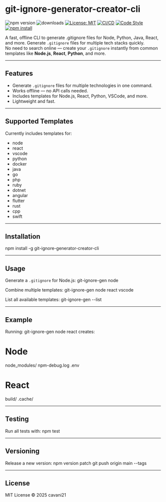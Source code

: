 # git-ignore-generator-creator-cli

![npm version](https://img.shields.io/npm/v/git-ignore-generator-creator-cli)
![downloads](https://img.shields.io/npm/dw/git-ignore-generator-creator-cli)
[![License: MIT](https://img.shields.io/badge/License-MIT-yellow.svg)](https://opensource.org/licenses/MIT)
[![CI/CD](https://github.com/thegreatbey/git-ignore-gen-cli/actions/workflows/publish.yml/badge.svg)](https://github.com/thegreatbey/git-ignore-gen-cli/actions)
[![Code Style](https://img.shields.io/badge/code%20style-standard-brightgreen.svg)](https://standardjs.com/)
[![npm install](https://img.shields.io/badge/npm%20install--g%20git--ignore--generator--creator--cli-blue.svg)](https://www.npmjs.com/package/git-ignore-generator-creator-cli)


A fast, offline CLI to generate .gitignore files for Node, Python, Java, React, and more. Generate `.gitignore` files for multiple tech stacks quickly.  
No need to search online — create your `.gitignore` instantly from common templates like **Node.js**, **React**, **Python**, and more.

---

## Features
- Generate `.gitignore` files for multiple technologies in one command.
- Works offline — no API calls needed.
- Includes templates for Node.js, React, Python, VSCode, and more.
- Lightweight and fast.


---

## Supported Templates
Currently includes templates for:

- node
- react
- vscode
- python
- docker
- java
- go
- php
- ruby
- dotnet
- angular
- flutter
- rust
- cpp
- swift


---

## Installation
npm install -g git-ignore-generator-creator-cli

---

## Usage

Generate a `.gitignore` for Node.js:
git-ignore-gen node

Combine multiple templates:
git-ignore-gen node react vscode

List all available templates:
git-ignore-gen --list

---

## Example
Running:
git-ignore-gen node react
creates:
# Node
node_modules/
npm-debug.log
.env

# React
build/
.cache/

---

## Testing
Run all tests with:
npm test

---

## Versioning
Release a new version:
npm version patch
git push origin main --tags

---

## License
MIT License © 2025 cavani21
